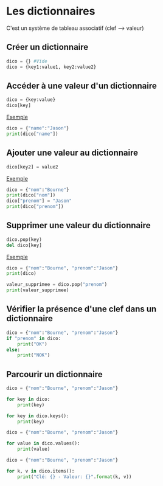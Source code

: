 # Les dictionnaires

C'est un système de tableau associatif (clef --> valeur)



## Créer un dictionnaire

```python
dico = {} #Vide
dico = {key1:value1, key2:value2}
```



## Accéder à une valeur d'un dictionnaire

```python
dico = {key:value}
dico[key]
```

<u>Exemple</u>

```python
dico = {"name":"Jason"}
print(dico["name"])
```



## Ajouter une valeur au dictionnaire

```python
dico[key2] = value2
```

<u>Exemple</u>

```python
dico = {"nom":"Bourne"}
print(dico["nom"])
dico["prenom"] = "Jason"
print(dico["prenom"])
```



## Supprimer une valeur du dictionnaire

```python
dico.pop(key)
del dico[key]
```

<u>Exemple</u>

```python
dico = {"nom":"Bourne", "prenom":"Jason"}
print(dico)

valeur_supprimee = dico.pop("prenom")
print(valeur_supprimee)
```



## Vérifier la présence d'une clef dans un dictionnaire

```python
dico = {"nom":"Bourne", "prenom":"Jason"}
if "prenom" in dico:
    print("OK")
else:
    print("NOK")
```



## Parcourir un dictionnaire

```python
dico = {"nom":"Bourne", "prenom":"Jason"}

for key in dico:
    print(key)

for key in dico.keys():
    print(key)
```

```python
dico = {"nom":"Bourne", "prenom":"Jason"}

for value in dico.values():
    print(value)
```

```python
dico = {"nom":"Bourne", "prenom":"Jason"}

for k, v in dico.items():
    print("Clé: {} - Valeur: {}".format(k, v))
```

